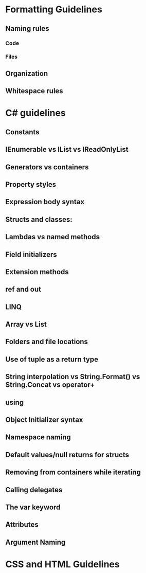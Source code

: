 # Formatting Guidelines

## Naming rules
### Code


### Files


## Organization
## Whitespace rules

# C# guidelines
## Constants
## IEnumerable vs IList vs IReadOnlyList
## Generators vs containers
## Property styles
## Expression body syntax
## Structs and classes:
## Lambdas vs named methods
## Field initializers
## Extension methods
## ref and out
## LINQ
## Array vs List
## Folders and file locations
## Use of tuple as a return type
## String interpolation vs String.Format() vs String.Concat vs operator+
## using
## Object Initializer syntax
## Namespace naming
## Default values/null returns for structs
## Removing from containers while iterating
## Calling delegates
## The var keyword
## Attributes
## Argument Naming

# CSS and HTML Guidelines

